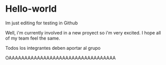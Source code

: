 # Hello-world
Im just editing for testing in Github

Well, i'm currently involved in a new proyect
so i'm very excited. I hope all of my team feel the same.

Todos los integrantes deben aportar al grupo




OAAAAAAAAAAAAAAAAAAAAAAAAAAAAAAAAAA
